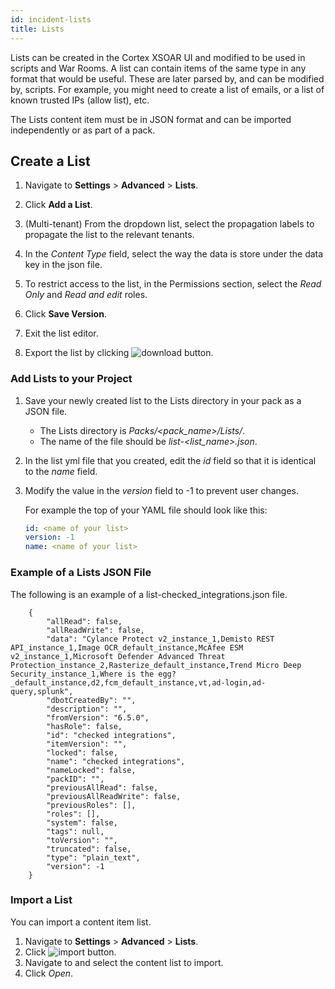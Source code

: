```yaml
---
id: incident-lists
title: Lists
---
```

Lists can be created in the Cortex XSOAR UI and modified to be used in scripts and War Rooms. A list can contain items of the same type in any format that would be useful. These are later parsed by, and can be modified by, scripts. For example, you might need to create a list of emails, or a list of known trusted IPs (allow list), etc.

The Lists content item must be in JSON format and can be imported independently or as part of a pack.  


## Create a List

1. Navigate to **Settings** > **Advanced** > **Lists**.

1. Click **Add a List**.

1. (Multi-tenant) From the dropdown list, select the propagation labels to propagate the list to the relevant tenants.

1. In the *Content Type* field, select the way the data is store under the data key in the json file.

1. To restrict access to the list, in the Permissions section, select the *Read Only* and *Read and edit* roles.

1. Click **Save Version**. 

1. Exit the list editor.
3. Export the list by clicking ![download button](/doc_imgs/integrations/50277516-4d74bd80-044d-11e9-94b6-5195dd0db796.png).


### Add Lists to your Project

1. Save your newly created list to the Lists directory in your pack as a JSON file. 
   - The Lists directory is *Packs/<pack_name>/Lists/*. 
   - The name of the file should be *list-<list_name>.json*.
2. In the list yml file that you created, edit the *id* field so that it is identical to the *name* field.
3. Modify the value in the *version* field to -1 to prevent user changes.

   For example the top of your YAML file should look like this:

   ```yml
   id: <name of your list>
   version: -1
   name: <name of your list>
   ```

### Example of a Lists JSON File

The following is an example of a list-checked_integrations.json file.

        {
	        "allRead": false,
        	"allReadWrite": false,
        	"data": "Cylance Protect v2_instance_1,Demisto REST API_instance_1,Image OCR_default_instance,McAfee ESM v2_instance_1,Microsoft Defender Advanced Threat Protection_instance_2,Rasterize_default_instance,Trend Micro Deep Security_instance_1,Where is the egg?_default_instance,d2,fcm_default_instance,vt,ad-login,ad-query,splunk",
        	"dbotCreatedBy": "",
        	"description": "",
        	"fromVersion": "6.5.0",
        	"hasRole": false,
        	"id": "checked integrations",
        	"itemVersion": "",
        	"locked": false,
        	"name": "checked integrations",
        	"nameLocked": false,
        	"packID": "",
        	"previousAllRead": false,
        	"previousAllReadWrite": false,
        	"previousRoles": [],
        	"roles": [],
        	"system": false,
        	"tags": null,
        	"toVersion": "",
        	"truncated": false,
        	"type": "plain_text",
        	"version": -1
        }

### Import a List
You can import a content item list.

1. Navigate to **Settings** > **Advanced** > **Lists**.
2. Click ![import button](/doc_imgs/integrations/50277516-4d74bd80-044d-11e9-94b6-5195dd0db796.png).
3. Navigate to and select the content list to import.
4. Click *Open*.